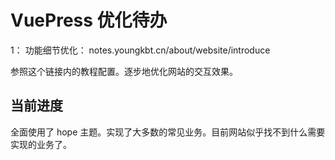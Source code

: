# VuePress 优化待办

1： 功能细节优化：
notes.youngkbt.cn/about/website/introduce

参照这个链接内的教程配置。逐步地优化网站的交互效果。

## 当前进度

全面使用了 hope 主题。实现了大多数的常见业务。目前网站似乎找不到什么需要实现的业务了。
